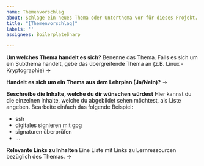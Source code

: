 ```yaml
---
name: Themenvorschlag
about: Schlage ein neues Thema oder Unterthema vor für dieses Projekt.
title: "[Themenvorschlag]"
labels: ''
assignees: BoilerplateSharp

---
```


**Um welches Thema handelt es sich?**
Benenne das Thema. Falls es sich um ein Subthema handelt, gebe das übergreifende Thema an (z.B. Linux - Kryptographie)
-> 

**Handelt es sich um ein Thema aus dem Lehrplan (Ja/Nein)?**
-> 

**Beschreibe die Inhalte, welche du dir wünschen würdest**
Hier kannst du die einzelnen Inhalte, welche du abgebildet sehen möchtest, als Liste angeben. Bearbeite einfach das folgende Beispiel:

- ssh
- digitales signieren mit gpg
- signaturen überprüfen
- ...

**Relevante Links zu Inhalten**
Eine Liste mit Links zu Lernressourcen bezüglich des Themas.
->
